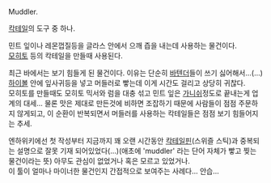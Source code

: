 Muddler.  

[칵테일](%EC%B9%B5%ED%85%8C%EC%9D%BC.md)의 도구 중 하나.

민트 잎이나 레몬껍질등을 글라스 안에서 으깨 즙을 내는데 사용하는 물건이다.  
[모히토](%EB%AA%A8%ED%9E%88%ED%86%A0.md) 등의 칵테일을 만들때 사용된다.

최근 바에서는 보기 힘들게 된 물건이다. 이유는 단순히 [바텐더](%EB%B0%94%ED%85%90%EB%8D%94.md)들이 쓰기
싫어해서...(...) [하이볼](%ED%95%98%EC%9D%B4%EB%B3%BC.md) 안에 잎사귀등을 넣고 머들러로 빻는데 이게
시간도 걸리고 상당히 귀찮다.  
모히토를 만들때도 모히토 믹서와 럼을 대충 섞고 민트 잎은 [가니쉬](%EA%B0%80%EB%8B%88%EC%89%AC.md)정도로
끝내는게 업계의 대세... 물론 맛은 제대로 만든것에 비하면 조잡하기 때문에 사람들이 점점 주문하지 않게되고, 이 순환이 반복되면서 머들러를
사용하는 칵테일들은 점점 보기 힘들어지는 추세.

엔하위키에선 첫 작성부터 지금까지 꽤 오랜 시간동안 [칵테일핀](%EC%B9%B5%ED%85%8C%EC%9D%BC%20%ED%95%80.md)(스위즐 스틱)과 중복되는 설명으로 잘못 기재
되어있었다(...)(애초에 'muddler' 라는 단어 자체가 빻고 찢는 물건이라는 뜻) 아무도 관심이 없었거나 혹은 모르고 있었거나.  
이 툴이 얼마나 마이너한 물건인지 간접적으로 보여주는 사례다... 안습...

